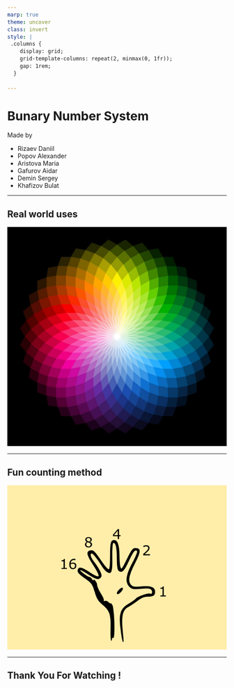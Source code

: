 ```yaml
---
marp: true
theme: uncover
class: invert
style: |
 .columns {
    display: grid;
    grid-template-columns: repeat(2, minmax(0, 1fr));
    gap: 1rem;
  }

---
```


# Bunary Number System

Made by

- Rizaev Daniil
- Popov Alexander
- Aristova Maria
- Gafurov Aidar
- Demin Sergey
- Khafizov Bulat

---

## Real world uses

![h:500px](color-wheel1.jpg)

---

## Fun counting method

![h:500px](numbering.png)

---

## Thank You For Watching !

